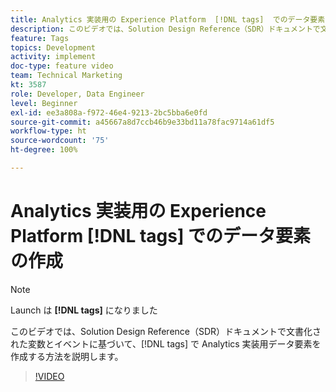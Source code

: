```yaml
---
title: Analytics 実装用の Experience Platform  [!DNL tags]  でのデータ要素の作成
description: このビデオでは、Solution Design Reference（SDR）ドキュメントで文書化された変数とイベントに基づいて、 [!DNL tags]  で Analytics 実装用データ要素を作成する方法を説明します。
feature: Tags
topics: Development
activity: implement
doc-type: feature video
team: Technical Marketing
kt: 3587
role: Developer, Data Engineer
level: Beginner
exl-id: ee3a808a-f972-46e4-9213-2bc5bba6e0fd
source-git-commit: a45667a8d7ccb46b9e33bd11a78fac9714a61df5
workflow-type: ht
source-wordcount: '75'
ht-degree: 100%

---
```


# Analytics 実装用の Experience Platform [!DNL tags] でのデータ要素の作成

>[!NOTE]
>
> Launch は **[!DNL tags]** になりました

このビデオでは、Solution Design Reference（SDR）ドキュメントで文書化された変数とイベントに基づいて、[!DNL tags] で Analytics 実装用データ要素を作成する方法を説明します。

>[!VIDEO](https://video.tv.adobe.com/v/28760/?quality=12&learn=on)
